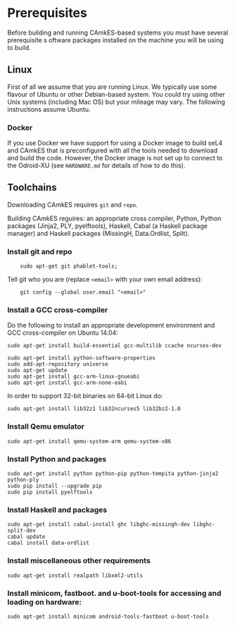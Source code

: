 <!-- @LICENSE(NICTA_CORE) -->

# Prerequisites

Before building and running CAmkES-based systems you must have several prerequisite s oftware packages installed on the machine you will be using to build.  

## Linux

First of all we assume that you are running Linux.  We typically use some flavour of Ubuntu or other Debian-based system.  You could try using other Unix systems (including Mac OS) but your mileage may vary.  The following instructions assume Ubuntu.

### Docker

If you use Docker we have support for using a Docker image to build seL4 and CAmkES that is preconfigured with all the tools needed to download and build the code.  However, the Docker image is not set up to connect to the Odroid-XU (see `HARDWARE.md` for details of how to do this).

## Toolchains

Downloading CAmkES requires `git` and `repo`.

Building CAmkES reguires: an appropriate cross compiler, Python, Python packages (Jinja2, PLY, pyelftools), Haskell, Cabal (a Haskell package manager) and Haskell packages (MissingH, Data.Ordlist, Split).

### Install git and repo

    	sudo apt-get git phablet-tools; 

Tell git who you are (replace `<email>` with your own email address):

     	git config --global user.email "<email>"    	

### Install a GCC cross-compiler

Do the following to install an appropriate development environment and GCC cross-compiler on Ubuntu 14.04:

   	sudo apt-get install build-essential gcc-multilib ccache ncurses-dev

	sudo apt-get install python-software-properties
	sudo add-apt-repository universe
	sudo apt-get update
	sudo apt-get install gcc-arm-linux-gnueabi
	sudo apt-get install gcc-arm-none-eabi

In order to support 32-bit binaries on 64-bit Linux do:

	sudo apt-get install lib32z1 lib32ncurses5 lib32bz2-1.0

### Install Qemu emulator

	sudo apt-get install qemu-system-arm qemu-system-x86

### Install Python and packages

	sudo apt-get install python python-pip python-tempita python-jinja2 python-ply
	sudo pip install --upgrade pip
	sudo pip install pyelftools

### Install Haskell and packages

	sudo apt-get install cabal-install ghc libghc-missingh-dev libghc-split-dev
	cabal update
	cabal install data-ordlist

### Install miscellaneous other requirements
	
	sudo apt-get install realpath libxml2-utils 

### Install minicom, fastboot. and u-boot-tools for accessing and loading on hardware:

	sudo apt-get install minicom android-tools-fastboot u-boot-tools

